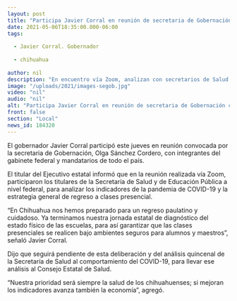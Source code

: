 ```yaml
---
layout: post
title: "Participa Javier Corral en reunión de secretaria de Gobernación con mandatarios de todo el país"
date: 2021-05-06T18:35:00.000-06:00
tags:
  
  - Javier Corral. Gobernador
  
  - chihuahua
  
author: nil
description: "En encuentro vía Zoom, analizan con secretarios de Salud y Educación Pública, los indicadores de la pandemia de COVID-19 y la estrategia general de regreso a clases presencial"
image: "/uploads/2021/images-segob.jpg"
video: "nil"
audio: "nil"
alt: "Participa Javier Corral en reunión de secretaria de Gobernación con mandatarios de todo el país"
front: false
section: "Local"
news_id: 184320
---
```


El gobernador Javier Corral participó este jueves en reunión convocada por la secretaria de Gobernación, Olga Sánchez Cordero, con integrantes del gabinete federal y mandatarios de todo el país.

El titular del Ejecutivo estatal informó que en la reunión realizada vía Zoom, participaron los titulares de la Secretaría de Salud y de Educación Pública a nivel federal,  para analizar los indicadores de la pandemia de COVID-19 y la estrategia general de regreso a clases presencial.

“En Chihuahua nos hemos preparado para un regreso paulatino y cuidadoso. Ya terminamos nuestra jornada estatal de diagnóstico del estado físico de las escuelas, para así garantizar que las clases presenciales se realicen bajo ambientes seguros para alumnos y maestros”, señaló Javier Corral.

Dijo que seguirá pendiente de esta deliberación y del análisis quincenal de la Secretaría de Salud al comportamiento del COVID-19, para llevar ese análisis al  Consejo Estatal de Salud.

“Nuestra prioridad será siempre la salud de los chihuahuenses; si mejoran los indicadores avanza también la economía”, agregó.
